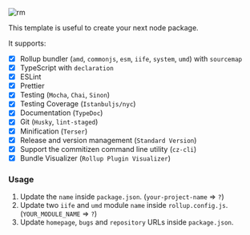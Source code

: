 ![rm](https://user-images.githubusercontent.com/8418700/142704968-e37b9490-7653-4ac0-8dfe-995663ad1a79.jpg)

This template is useful to create your next node package.

It supports:

- [x] Rollup bundler (`amd`, `commonjs`, `esm`, `iife`, `system`, `umd`) with `sourcemap`
- [x] TypeScript with `declaration`
- [x] ESLint
- [x] Prettier
- [x] Testing (`Mocha`, `Chai`, `Sinon`)
- [x] Testing Coverage (`Istanbuljs/nyc`)
- [x] Documentation (`TypeDoc`)
- [x] Git (`Husky`, `lint-staged`)
- [x] Minification (`Terser`)
- [x] Release and version management (`Standard Version`)
- [x] Support the commitizen command line utility (`cz-cli`)
- [x] Bundle Visualizer (`Rollup Plugin Visualizer`)

### Usage

1. Update the `name` inside `package.json`. (`your-project-name` => `?`)
2. Update two `iife` and `umd` module `name` inside `rollup.config.js`. (`YOUR_MODULE_NAME` => `?`)
3. Update `homepage`, `bugs` and `repository` URLs inside `package.json`.
